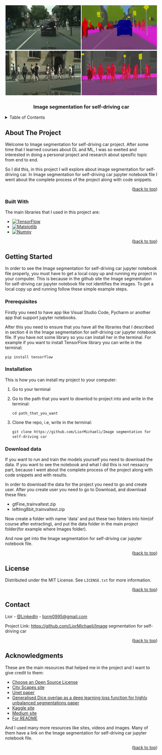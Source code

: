 <!-- Improved compatibility of back to top link: See: https://github.com/othneildrew/Best-README-Template/pull/73 -->
<a name="readme-top"></a>
<!--
*** Thanks for checking out the Best-README-Template. If you have a suggestion
*** that would make this better, please fork the repo and create a pull request
*** or simply open an issue with the tag "enhancement".
*** Don't forget to give the project a star!
*** Thanks again! Now go create something AMAZING! :D
-->


<!-- PROJECT LOGO -->
<br />
<div align="center">
  <a href="https://github.com/LiorMichaeli/Image segmentation for self-driving car">
    <img src="Images/semantic segmentation.webp" alt="Logo" width="600" height="300">
  </a>
  <h3 align="center">Image segmentation for self-driving car</h3>
</div>



<!-- TABLE OF CONTENTS -->
<details>
  <summary>Table of Contents</summary>
  <ol>
    <li>
      <a href="#about-the-project">About The Project</a>
      <ul>
        <li><a href="#built-with">Built With</a></li>
      </ul>
    </li>
    <li>
      <a href="#getting-started">Getting Started</a>
      <ul>
        <li><a href="#prerequisites">Prerequisites</a></li>
        <li><a href="#installation">Installation</a></li>
        <li><a href="#Download data">Download data</a></li>
      </ul>
    </li>
    <li><a href="#license">License</a></li>
    <li><a href="#contact">Contact</a></li>
    <li><a href="#acknowledgments">Acknowledgments</a></li>
  </ol>
</details>



<!-- ABOUT THE PROJECT -->
## About The Project

Welcome to Image segmentation for self-driving car project.
After some time that I learned courses about DL and ML, I was so exeited and interested in doing a personal project and research about spesific topic from end to end.

So I did this, in this project I will explore about image segmentation for self-driving car.
In Image segmentation for self-driving car jupyter notebook file I went about the complete process of the project along with code snippets.

<p align="right">(<a href="#readme-top">back to top</a>)</p>



### Built With

The main libraries that I used in this project are:

* [![TensorFlow][TensorFlow.js]][TensorFlow-url]
* [![Matplotlib][Matplotlib.js]][Matplotlib-url]
* [![Numpy][Numpy.js]][Numpy-url]

<p align="right">(<a href="#readme-top">back to top</a>)</p>



<!-- GETTING STARTED -->
## Getting Started

In order to see the Image segmentation for self-driving car jupyter notebook file properly, you must have to get a local copy up and running my project in your computer.
This is because in the github site the Image segmentation for self-driving car jupyter notebook file not identifies the images.
To get a local copy up and running follow these simple example steps.

### Prerequisites

Firstly you need to have app like Visual Studio Code, Pycharm or another app that support jupyter notebooks.

After this you need to ensure that you have all the libraries that I described in section 4 in the Image segmentation for self-driving car jupyter notebook file.
If you have not some library so you can install her in the terminal.
For example if you want to install TensorFlow library you can write in the terminal:

```
pip install tensorflow
```

### Installation

This is how you can install my project to your computer:

1. Go to your terminal

2. Go to the path that you want to downlod to project into and write in the terminal:
   ```
   cd path_that_you_want
   ```

3. Clone the repo, i.e, write in the terminal:
   ```
   git clone https://github.com/LiorMichaeli/Image segmentation for self-driving car
   ```

### Download data

If you want to run and train the models yourself you need to download the data.
If you want to see the notebook and what I did this is not nessacry part,
because I went about the complete process of the project along with code snippets and with results.

In order to download the data for the project you need to go and create user.
After you create user you need to go to Download, and download these files:
* gtFine_trainvaltest.zip
* leftImg8bit_trainvaltest.zip

Now create a folder with name 'data' and put these two folders into him(of course after extracting),
and put the data folder in the main project folder(for example where Images folder).


And now get into the Image segmentation for self-driving car jupyter notebook file.

<p align="right">(<a href="#readme-top">back to top</a>)</p>

<!-- LICENSE -->
## License

Distributed under the MIT License. See `LICENSE.txt` for more information.

<p align="right">(<a href="#readme-top">back to top</a>)</p>



<!-- CONTACT -->
## Contact

Lior - [@LinkedIn](https://www.linkedin.com/in/lior-michaeli-a558b529b/) - liorm0995@gmail.com

Project Link: https://github.com/LiorMichaeli/Image segmentation for self-driving car
<p align="right">(<a href="#readme-top">back to top</a>)</p>



<!-- ACKNOWLEDGMENTS -->
## Acknowledgments

These are the main resources that helped me in the project and I want to give credit to them:

* [Choose an Open Source License](https://choosealicense.com)
* [City Scapes site](https://www.cityscapes-dataset.com/dataset-overview/#features)
* [Unet paper](https://arxiv.org/pdf/1505.04597.pdf)
* [Generalised Dice overlap as a deep learning loss function for highly unbalanced segmentations paper](https://arxiv.org/pdf/1707.03237v3.pdf)
* [Kaggle site](https://www.kaggle.com/datasets)
* [Medium site](https://medium.com/)
* [For README](https://github.com/othneildrew/Best-README-Template/tree/master#readme-top)

And I used many more resources like sites, videos and images. Many of them have a link on the Image segmentation for self-driving car jupyter notebook file.
  
<p align="right">(<a href="#readme-top">back to top</a>)</p>



<!-- MARKDOWN LINKS & IMAGES -->
<!-- https://www.markdownguide.org/basic-syntax/#reference-style-links -->
[TensorFlow.js]: https://img.shields.io/badge/TensorFlow-FF6F00?style=for-the-badge&logo=tensorflow&logoColor=white
[TensorFlow-url]: https://www.tensorflow.org/?hl=he
[Matplotlib.js]: https://img.shields.io/badge/Matplotlib-3776AB?style=for-the-badge&logo=matplotlib&logoColor=white
[Matplotlib-url]: https://matplotlib.org/
[Numpy.js]: https://img.shields.io/badge/NumPy-013243?style=for-the-badge&logo=numpy&logoColor=white
[Numpy-url]: https://numpy.org/
